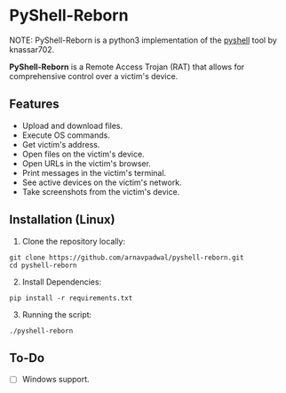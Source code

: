 # PyShell-Reborn

NOTE: PyShell-Reborn is a python3 implementation of the [pyshell](https://github.com/knassar702/pyshell) tool by knassar702.

**PyShell-Reborn** is a Remote Access Trojan (RAT) that allows for comprehensive control over a victim's device.


## Features 

- Upload and download files.
- Execute OS commands.
- Get victim's address.
- Open files on the victim's device.
- Open URLs in the victim's browser.
- Print messages in the victim's terminal.
- See active devices on the victim's network.
- Take screenshots from the victim's device.


## Installation (Linux)

1. Clone the repository locally: 

``` shell
git clone https://github.com/arnavpadwal/pyshell-reborn.git
cd pyshell-reborn
```

2. Install Dependencies:

``` shell
pip install -r requirements.txt
```

3. Running the script:

``` shell
./pyshell-reborn
```

## To-Do

- [ ] Windows support.





